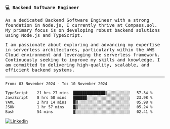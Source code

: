 
<samp>
  
#### 💻 Backend Software Engineer

As a dedicated Backend Software Engineer with a strong foundation in Node.js, I currently thrive at Compass.uol. My primary focus is on developing robust backend solutions using Node.js and TypeScript.

I am passionate about exploring and advancing my expertise in serverless architectures, particularly within the AWS Cloud environment and leveraging the serverless framework. Continuously seeking to improve my skills and knowledge, I am committed to delivering high-quality, scalable, and efficient backend systems.

---

<!--START_SECTION:waka-->

```txt
From: 03 November 2024 - To: 10 November 2024

TypeScript    21 hrs 27 mins  ██████████████▒░░░░░░░░░░   57.34 %
JavaScript    8 hrs 58 mins   ██████░░░░░░░░░░░░░░░░░░░   23.98 %
YAML          2 hrs 14 mins   █▒░░░░░░░░░░░░░░░░░░░░░░░   05.98 %
JSON          1 hr 57 mins    █▒░░░░░░░░░░░░░░░░░░░░░░░   05.24 %
Bash          54 mins         ▓░░░░░░░░░░░░░░░░░░░░░░░░   02.41 %
```

<!--END_SECTION:waka-->
  
</samp>

[![Linkedin](https://img.shields.io/badge/-Mateus%20Garcia-c080ff?style=flat-square&logo=Linkedin&logoColor=white&link=https://www.linkedin.com/in/mpgxc)](https://www.linkedin.com/in/mateusogarcia) 
